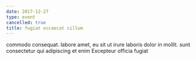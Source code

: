 ```yaml
---
date: 2017-12-27
type: event
cancelled: true
title: fugiat occaecat cillum
---
```

commodo consequat. labore amet, eu sit ut irure laboris dolor in mollit. sunt consectetur qui adipiscing et enim Excepteur officia fugiat